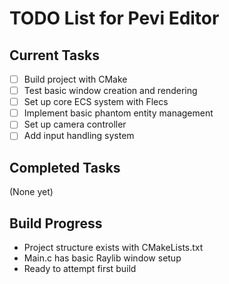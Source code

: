 # TODO List for Pevi Editor

## Current Tasks
- [ ] Build project with CMake
- [ ] Test basic window creation and rendering
- [ ] Set up core ECS system with Flecs
- [ ] Implement basic phantom entity management
- [ ] Set up camera controller
- [ ] Add input handling system

## Completed Tasks
(None yet)

## Build Progress
- Project structure exists with CMakeLists.txt
- Main.c has basic Raylib window setup
- Ready to attempt first build
